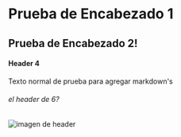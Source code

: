 # Prueba de Encabezado 1 

## Prueba de Encabezado 2! 

#### Header 4 

Texto normal de prueba para agregar markdown's

###### el header de 6? 

![imagen de header](https://geekytheory.com/content/images/2014/03/markdown_inte-1024x630.png)
